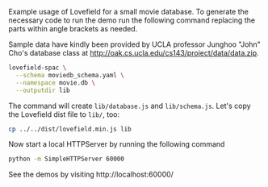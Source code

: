 Example usage of Lovefield for a small movie database. To generate the necessary
code to run the demo run the following command replacing the parts within angle
brackets as needed.

Sample data have kindly been provided by UCLA professor Junghoo "John" Cho's
database class at http://oak.cs.ucla.edu/cs143/project/data/data.zip.

```bash
lovefield-spac \
  --schema moviedb_schema.yaml \
  --namespace movie.db \
  --outputdir lib
```

The command will create `lib/database.js` and `lib/schema.js`. Let's copy the
Lovefield dist file to `lib/`, too:

```bash
cp ../../dist/lovefield.min.js lib
```

Now start a local HTTPServer by running the following command

```bash
python -m SimpleHTTPServer 60000
```

See the demos by visiting
http://localhost:60000/
